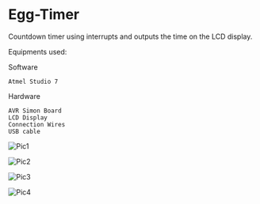 # Egg-Timer
Countdown timer using interrupts and outputs the time on the LCD display. 

Equipments used:
  
  Software 
    
    Atmel Studio 7
  
  Hardware
   
    AVR Simon Board 
    LCD Display 
    Connection Wires
    USB cable


![Pic1](https://user-images.githubusercontent.com/73201634/139557257-24867f96-0512-44ce-ab0a-db6b2ffb2c8e.PNG)

![Pic2](https://user-images.githubusercontent.com/73201634/139557259-914832fb-c00f-4276-bfe9-c1f3e93f95bb.PNG)

![Pic3](https://user-images.githubusercontent.com/73201634/139557255-bee9a8f8-9a77-49c8-a0b5-649088b5fd6e.PNG)

![Pic4](https://user-images.githubusercontent.com/73201634/139557256-938477c2-20c9-44a0-93f6-ee7b325f99a9.PNG)
